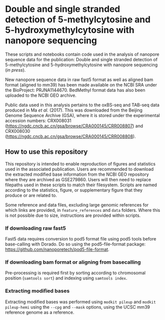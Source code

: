 # Double and single stranded detection of 5-methylcytosine and 5-hydroxymethylcytosine with nanopore sequencing

These scripts and notebooks contain code used in the analysis of nanopore sequence data for the publication: Double and single stranded detection of 5-methylcytosine and 5-hydroxymethylcytosine with nanopore sequencing (_in press_). 

New nanopore sequence data in raw fast5 format as well as aligned bam format (aligned to mm39) has been made available on the NCBI SRA under the BioProject: PRJNA1144670. BedMethyl format data has also been uploaded to the NCBI GEO archive. 

Public data used in this analysis pertains to the oxBS-seq and TAB-seq data produced in Ma _et al._ (2017). This was downloaded from the Beijing Genome Sequence Archive (GSA), where it is stored under the experimental accession numbers: CRX008031 (https://ngdc.cncb.ac.cn/gsa/browse/CRA000145/CRR008807) and CRX008030 (https://ngdc.cncb.ac.cn/gsa/browse/CRA000145/CRR008808). 

## How to use this repository

This repository is intended to enable reproduction of figures and statistics used in the associated publication. Users are recommended to download the extracted modified base information from the NCBI GEO repository where they are archived as GSE279860. Users will then need to replace filepaths used in these scripts to match their filesystem. Scripts are named according to the statistics, figure, or supplementary figure that they produce or are related to.

Some reference and data files, excluding large genomic references for which links are provided, in `feature_references` and `data` folders. Where this is not possible due to size, instructions are provided within scripts. 

### If downloading raw fast5

Fast5 data requires conversion to pod5 format file using pod5 tools before base-calling with Dorado. Do so using the pod5-file-format package: https://github.com/nanoporetech/pod5-file-format. 

### If downloading bam format or aligning from basecalling

Pre-processing is required first by sorting according to chromosomal position (`samtools sort`) and indexing using `samtools index`.
 
### Extracting modified bases

Extracting modified bases was performed using `modkit pileup` and `modkit pileup-hemi` using the `--cpg` and `--mask` options, using the UCSC mm39 reference genome as a reference. 

